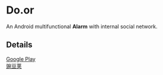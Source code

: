 # Do.or
An Android multifunctional **Alarm** with internal social network.

## Details
<a href="https://play.google.com/store/apps/details?id=com.geeker.door">Google Play</a><br/>
<a href="http://www.wandoujia.com/apps/com.geeker.door">豌豆荚</a>

